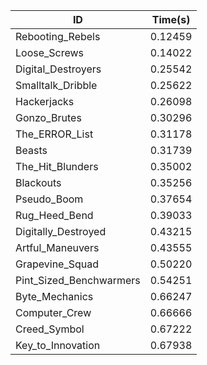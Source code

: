 |ID|Time(s)|
|-|-|
|Rebooting_Rebels|0.12459|
|Loose_Screws|0.14022|
|Digital_Destroyers|0.25542|
|Smalltalk_Dribble|0.25622|
|Hackerjacks|0.26098|
|Gonzo_Brutes|0.30296|
|The_ERROR_List|0.31178|
|Beasts|0.31739|
|The_Hit_Blunders|0.35002|
|Blackouts|0.35256|
|Pseudo_Boom|0.37654|
|Rug_Heed_Bend|0.39033|
|Digitally_Destroyed|0.43215|
|Artful_Maneuvers|0.43555|
|Grapevine_Squad|0.50220|
|Pint_Sized_Benchwarmers|0.54251|
|Byte_Mechanics|0.66247|
|Computer_Crew|0.66666|
|Creed_Symbol|0.67222|
|Key_to_Innovation|0.67938|
